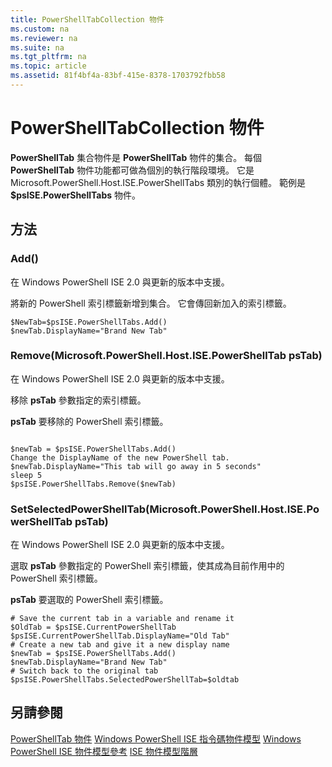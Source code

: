 ```yaml
---
title: PowerShellTabCollection 物件
ms.custom: na
ms.reviewer: na
ms.suite: na
ms.tgt_pltfrm: na
ms.topic: article
ms.assetid: 81f4bf4a-83bf-415e-8378-1703792fbb58
---
```

# PowerShellTabCollection 物件
  **PowerShellTab** 集合物件是 **PowerShellTab** 物件的集合。 每個 **PowerShellTab** 物件功能都可做為個別的執行階段環境。 它是 Microsoft.PowerShell.Host.ISE.PowerShellTabs 類別的執行個體。 範例是 **$psISE.PowerShellTabs** 物件。

## 方法

### Add\(\)
  在 Windows PowerShell ISE 2.0 與更新的版本中支援。 

 將新的 PowerShell 索引標籤新增到集合。 它會傳回新加入的索引標籤。

```
$NewTab=$psISE.PowerShellTabs.Add()
$newTab.DisplayName="Brand New Tab"
```

### Remove\(Microsoft.PowerShell.Host.ISE.PowerShellTab psTab\)
  在 Windows PowerShell ISE 2.0 與更新的版本中支援。 

 移除 **psTab** 參數指定的索引標籤。

 **psTab**
 要移除的 PowerShell 索引標籤。

```

$newTab = $psISE.PowerShellTabs.Add()
Change the DisplayName of the new PowerShell tab. 
$newTab.DisplayName="This tab will go away in 5 seconds" 
sleep 5 
$psISE.PowerShellTabs.Remove($newTab)
```

### SetSelectedPowerShellTab\(Microsoft.PowerShell.Host.ISE.PowerShellTab psTab\)
  在 Windows PowerShell ISE 2.0 與更新的版本中支援。 

 選取 **psTab** 參數指定的 PowerShell 索引標籤，使其成為目前作用中的 PowerShell 索引標籤。

 **psTab**
 要選取的 PowerShell 索引標籤。

```
# Save the current tab in a variable and rename it
$OldTab = $psISE.CurrentPowerShellTab
$psISE.CurrentPowerShellTab.DisplayName="Old Tab"
# Create a new tab and give it a new display name
$newTab = $psISE.PowerShellTabs.Add()
$newTab.DisplayName="Brand New Tab" 
# Switch back to the original tab
$psISE.PowerShellTabs.SelectedPowerShellTab=$oldtab
```

## 另請參閱
 [PowerShellTab 物件](The-PowerShellTab-Object.md) 
 [Windows PowerShell ISE 指令碼物件模型](../ise/The-Windows-PowerShell-ISE-Scripting-Object-Model.md) 
 [Windows PowerShell ISE 物件模型參考](../ise/Windows-PowerShell-ISE-Object-Model-Reference.md) 
 [ISE 物件模型階層](../ise/The-ISE-Object-Model-Hierarchy.md)

  


<!--HONumber=May16_HO2-->


